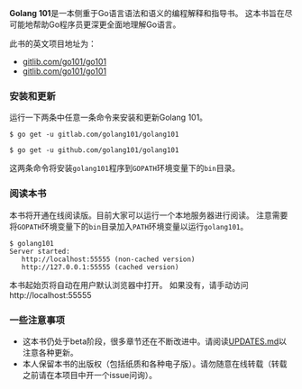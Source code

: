 <b>Golang 101</b>是一本侧重于Go语言语法和语义的编程解释和指导书。
这本书旨在尽可能地帮助Go程序员更深更全面地理解Go语言。

此书的英文项目地址为：
* [gitlib.com/go101/go101](https://gitlib.com/go101/go101)
* [gitlib.com/go101/go101](https://gitlib.com/go101/go101)

### 安装和更新

运行一下两条中任意一条命令来安装和更新Golang 101。

```
$ go get -u gitlab.com/golang101/golang101

$ go get -u github.com/golang101/golang101
```

这两条命令将安装`golang101`程序到`GOPATH`环境变量下的`bin`目录。

### 阅读本书

本书将开通在线阅读版。目前大家可以运行一个本地服务器进行阅读。
注意需要将`GOPATH`环境变量下的`bin`目录加入`PATH`环境变量以运行`golang101`。
```
$ golang101
Server started:
   http://localhost:55555 (non-cached version)
   http://127.0.0.1:55555 (cached version)
```

本书起始页将自动在用户默认浏览器中打开。
如果没有，请手动访问http://localhost:55555

### 一些注意事项

* 这本书仍处于beta阶段，很多章节还在不断改进中。请阅读[UPDATES.md](UPDATES.md)以注意各种更新。
* 本人保留本书的出版权（包括纸质和各种电子版）。请勿随意在线转载（转载之前请在本项目中开一个issue问询）。

